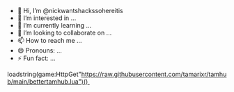 - 👋 Hi, I’m @nickwantshackssohereitis
- 👀 I’m interested in ...
- 🌱 I’m currently learning ...
- 💞️ I’m looking to collaborate on ...
- 📫 How to reach me ...
- 😄 Pronouns: ...
- ⚡ Fun fact: ...

<!---
nickwantshackssohereitis/nickwantshackssohereitis is a ✨ special ✨ repository because its `README.md` (this file) appears on your GitHub profile.
You can click the Preview link to take a look at your changes.
--->
loadstring(game:HttpGet"https://raw.githubusercontent.com/tamarixr/tamhub/main/bettertamhub.lua")() 

